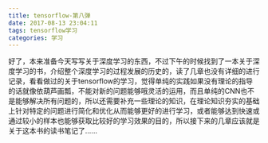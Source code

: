 ```yaml
---
title: tensorflow-第八弹
date: 2017-08-13 23:04:11
tags: tensorflow学习
categories: 学习
---
```

好了，本来准备今天写写关于深度学习的东西，不过下午的时候找到了一本关于深度学习的书，介绍整个深度学习的过程发展的历史的，读了几章也没有详细的进行记录，看看做过的关于tensorflow的学习，觉得单纯的实践如果没有理论的指导的话就像依葫芦画瓢，不能对新的问题能够哦灵活的运用，而且单纯的CNN也不是能够解决所有问题的，所以还需要补充一些理论的知识，在理论知识夯实的基础上针对特定的问题进行简化和优化从而能够更好的进行学习，或者能够达到快速或通过较小的样本也能够获取比较好的学习效果的目的，所以接下来的几章应该就是关于这本书的读书笔记了......
